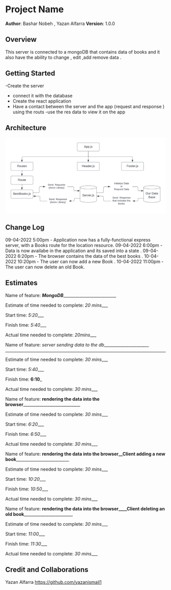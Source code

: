 # Project Name

**Author**: Bashar Nobeh , Yazan Alfarra
**Version**: 1.0.0

## Overview
This server is connected to a mongoDB that contains data of books and it also have the ability to change , edit ,add remove data .

## Getting Started
-Create the server 
- connect it with the database 
- Create the react application 
- Have a contact between the server and the app (request and response ) using the routs 
-use the res data to view it on the app 

## Architecture
![image](Week_3_1.png)

## Change Log


09-04-2022 5:00pm - Application now has a fully-functional express server, with a Books route for the location resource.
09-04-2022 6:00pm - Data is now availabe in the application and its saved into a state .
09-04-2022 6:20pm - The browser contains the data of the best books .
10-04-2022 10:20pm - The user can now add a new Book .
10-04-2022 11:00pm - The user can now delete an old Book.








## Estimates
Name of feature: ___MongoDB_____________________________

Estimate of time needed to complete: _20 mins____

Start time: _5:20____

Finish time: _5:40____

Actual time needed to complete: _20mins____


Name of feature: _server sending data to the db_______________________
________

Estimate of time needed to complete: _30 mins____

Start time: _5:40____

Finish time: __6:10___

Actual time needed to complete: _30 mins____


Name of feature: __rendering the data into the browser______________________________

Estimate of time needed to complete: _30 mins____

Start time: _6:20____

Finish time: _6:50____

Actual time needed to complete: _30 mins____

Name of feature: __rendering the data into the browser__Client adding a new book____________________________

Estimate of time needed to complete: _30 mins____

Start time: _10:20____

Finish time: _10:50____

Actual time needed to complete: _30 mins____

Name of feature: __rendering the data into the browser____Client deleting an old book__________________________

Estimate of time needed to complete: _30 mins____

Start time: _11:00____

Finish time: _11:30____

Actual time needed to complete: _30 mins____

## Credit and Collaborations
Yazan Alfarra
https://github.com/yazanismail1


